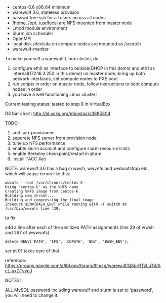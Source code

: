 * centos-6.6 x86_64 minimum 
* warewulf 3.6, stateless provision
* passwd free ssh for all users across all nodes
* /home, /opt, /usr/local are NFS mounted from master node
* Lmod module environment
* Slurm job scheduler
* OpenMPI
* local disk /dev/sda on compute nodes are mounted as /scratch
* warewulf-monitor

To make yourself a warewulf Linux cluster, do 

1. configure eth0 as interface to outside(DHCP in this demo) and eth1 as internal(172.16.2.250 in this demo) on master node, bring up both network interfaces, set compute nodes to PXE boot
2. run scripts in order on master node, follow instructions to boot compute nodes in order
3. you have a well functioning Linux cluster!

Current testing status: tested to step 8 in VirtualBox

D3 bar chart: http://bl.ocks.org/mbostock/3885304

TODO:

1. add sub-provisioner
2. seperate NFS server from provision node 
3. tune up NFS performance
4. enable slurm account and configure slurm resource limits
5. enable Berkeley checkpoint/restart in slurm
6. install TACC Xalt

NOTE:
warewulf 3.6 has a bug in wwsh, wwvnfs and wwbootstrap etc, which will cause errors like this:
```
wwvnfs --root /var/chroots/centos-6
Using 'centos-6' as the VNFS name
Creating VNFS image from centos-6
Building new chroot...
Building and compressing the final image
Insecure $ENV{BASH_ENV} while running with -T switch at /usr/bin/wwvnfs line 429.
```
to fix: 

add a line after each of the sanitized PATH assignments (line 29 of wwsh and 267 of wwwvnfs)
```
delete @ENV{'PATH', 'IFS', 'CDPATH', 'ENV', 'BASH_ENV'};
```
script 01 takes care of that

reference: https://groups.google.com/a/lbl.gov/forum/#!msg/warewulf/Q8prRTzLuT4/AcL-sxGTvyoJ

NOTE2:

ALL MySQL password including warewulf and slurm is set to 'password', you will need to change it.
